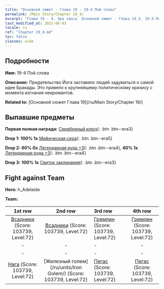 ```yaml
---
title: "Основной сюжет - Глава 19 - 19-4 Пой слова"
permalink: /Main Story/Chapter 19_4/
excerpt: "Глава 19 - 4. Эра хаоса  Основной сюжет - Глава 19_4. 19-4 Пой слова"
last_modified_at: 2021-06-03
locale: ru
ref: "Chapter 19_4.md"
toc: false
classes: wide
---
```


## Подробности

 **Имя:** 19-4 Пой слова

 **Описание:** Предательство Йога заставило людей задуматься о самой идее Бракады. Это привело к крупнейшему политическому кризису с момента изгнания некромантов.

 **Related to:** [Основной сюжет Глава 19](/ru/Main Story/Chapter 19/)

## Выпавшие предметы

 **Первая полная награда:** [Серебряный ключ](/ItemsRU/con_693/){: .btn .btn--era3}

 **Drop 1:** **100% 1x** [Мифическая сера](/ItemsRU/mat_64/){: .btn .btn--era5}

 **Drop 2:** **60% 0x** [Легендарная руда +3](/ItemsRU/mat_54/){: .btn .btn--era4}, **40% 1x** [Легендарная руда +3](/ItemsRU/mat_54/){: .btn .btn--era4}

 **Drop 3:** **100% 1x** [Свиток заклинания](/ItemsRU/con_694/){: .btn .btn--era3}


## Fight against Team
 **Hero:** h_Adelaide

 **Team:**


  | 1st row | 2nd row | 3rd row | 4th row |
  |:----:|:----:|:----|:----:|
  | [Всадники](/ru/units/Cavalier/) (Score: 103739, Level:72)  | [Всадники](/ru/units/Cavalier/) (Score: 103739, Level:72)  | [Гремлин](/ru/units/Gremlin/) (Score: 103739, Level:72)  | [Гремлин](/ru/units/Gremlin/) (Score: 103739, Level:72)  |
  | - | - | - | - |
  | - | - | - | - |
  | [Нага](/ru/units/Naga/) (Score: 103739, Level:72)  | [Железный голем](/ru/units/Iron Golem/) (Score: 103739, Level:72)  | [Пегас](/ru/units/Pegasus/) (Score: 103739, Level:72)  | [Пегас](/ru/units/Pegasus/) (Score: 103739, Level:72)  |


